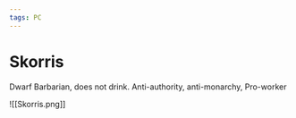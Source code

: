 ```yaml
---
tags: PC 
---
```

# Skorris
Dwarf Barbarian, does not drink. Anti-authority, anti-monarchy, Pro-worker

![[Skorris.png]]